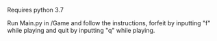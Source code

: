 Requires python 3.7

Run Main.py in /Game and follow the instructions, forfeit by inputting "f" while playing and quit by inputting "q" while playing.
